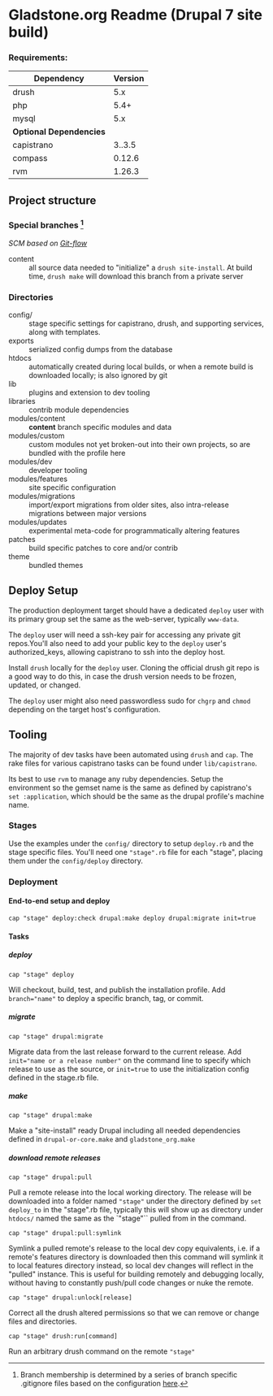 


Gladstone.org Readme (Drupal 7 site build)
==========================================

### Requirements: ###

Dependency | Version
----------|--------
drush | 5.x 
php   | 5.4+
mysql | 5.x
**Optional Dependencies** |
capistrano | 3..3.5
compass | 0.12.6
rvm | 1.26.3



Project structure
-------------

### Special branches [^gitignore]

*SCM based on [Git-flow](http://nvie.com/posts/a-successful-git-branching-model/)*

<dl>
    <dt>content</dt>
    <dd>all source data needed to "initialize" a <code>drush site-install</code>. At build time, <code>drush make</code> will download this branch from a private server</dd>
</dl>


[^gitignore]: Branch membership is determined by a series of branch specific .gitignore files based on the configuration [here](http://cogniton-mind.tumblr.com/post/1423976659/howto-gitignore-for-different-branches). 


### Directories

<dl>
    <dt>config/</dt>
    <dd>stage specific settings for capistrano, drush, and supporting services, along with templates. </dd>
    <dt>exports</dt>
    <dd>serialized config dumps from the database</dd>
    <dt>htdocs</dt>
    <dd>automatically created during local builds, or when a remote build is downloaded locally; is also ignored by git</dd>
    <dt>lib</dt>
    <dd>plugins and extension to dev tooling</dd>
    <dt>libraries</dt>
    <dd>contrib module dependencies</dd>
    <dt>modules/content</dt>
    <dd><strong>content</strong> branch specific modules and data</dd>
    <dt>modules/custom</dt>
    <dd>custom modules not yet broken-out into their own projects, so are bundled with the profile here</dd>
    <dt>modules/dev</dt>
    <dd>developer tooling</dd>
    <dt>modules/features</dt>
    <dd>site specific configuration</dd>
    <dt>modules/migrations</dt>
    <dd>import/export migrations from older sites, also intra-release migrations between major versions</dd>
    <dt>modules/updates</dt>
    <dd>experimental meta-code for programmatically altering features<dd>
    <dt>patches</dt>
    <dd>build specific patches to core and/or contrib</dd>
    <dt>theme</dt>
    <dd>bundled themes</dd>    
</dl>


Deploy Setup
-----------

The production deployment target should have a dedicated `deploy` user with its primary group set the same as the web-server, typically `www-data`.

The `deploy` user will need a ssh-key pair for accessing any private git repos.You'll also need to add your public key to the `deploy` user's authorized_keys, allowing capistrano to ssh into the deploy host. 

Install `drush` locally for the `deploy` user. Cloning the official drush git repo is a good way to do this, in case the drush version needs to be frozen, updated, or changed. 

The `deploy` user might also need passwordless sudo for `chgrp` and `chmod` depending on the target host's configuration.


Tooling
----------

The majority of dev tasks have been automated using `drush` and `cap`. The rake files for various capistrano tasks can be found under `lib/capistrano`.

Its best to use `rvm` to manage any ruby dependencies. Setup the environment so the gemset name is the same as defined by capistrano's `set :application`, which should be the same as the drupal profile's machine name.


### Stages

Use the examples under the `config/` directory to setup `deploy.rb` and the stage specific files. You'll need one `"stage".rb` file for each "stage", placing them under the `config/deploy` directory.


### Deployment

#### End-to-end setup and deploy

    cap "stage" deploy:check drupal:make deploy drupal:migrate init=true

#### Tasks

##### deploy

    cap "stage" deploy

Will checkout, build, test, and publish the installation profile. Add `branch="name"` to deploy a specific branch, tag, or commit. 

##### migrate

    cap "stage" drupal:migrate

Migrate data from the last release forward to the current release. Add `init="name or a release number"` on the command line to specify which release to use as the source, or `init=true` to use the initialization config defined in the stage.rb file.

##### make

    cap "stage" drupal:make

Make a "site-install" ready Drupal including all needed dependencies defined in `drupal-or-core.make` and `gladstone_org.make`

##### download remote releases

    cap "stage" drupal:pull                    

Pull a remote release into the local working directory. The release will be downloaded into a folder named `"stage"` under the directory defined by `set deploy_to` in the "stage".rb file, typically this will show up as directory under `htdocs/` named the same as the `"stage"`` pulled from in the command.

    cap "stage" drupal:pull:symlink   

Symlink a pulled remote's release to the local dev copy equivalents, i.e. if a remote's features directory is downloaded then this command will symlink it to local features directory instead, so local dev changes will reflect in the "pulled" instance. This is useful for building remotely and debugging locally, without having to constantly push/pull code changes or nuke the remote.

    cap "stage" drupal:unlock[release]         

Correct all the drush altered permissions so that we can remove or change files and directories.

    cap "stage" drush:run[command]            

Run an arbitrary drush command on the remote `"stage"`




